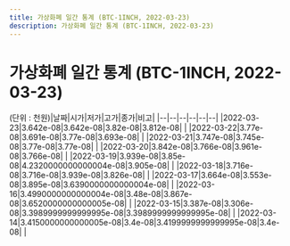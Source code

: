 ```yaml
---
title: 가상화폐 일간 통계 (BTC-1INCH, 2022-03-23)
description: 가상화폐 일간 통계 (BTC-1INCH, 2022-03-23)
---
```


가상화폐 일간 통계 (BTC-1INCH, 2022-03-23)
===

(단위 : 천원)|날짜|시가|저가|고가|종가|비고|
|--|--|--|--|--|--|
|2022-03-23|3.642e-08|3.642e-08|3.82e-08|3.812e-08|    |
|2022-03-22|3.77e-08|3.691e-08|3.77e-08|3.693e-08|    |
|2022-03-21|3.747e-08|3.745e-08|3.77e-08|3.77e-08|    |
|2022-03-20|3.842e-08|3.766e-08|3.961e-08|3.766e-08|    |
|2022-03-19|3.939e-08|3.85e-08|4.2320000000000004e-08|3.905e-08|    |
|2022-03-18|3.716e-08|3.716e-08|3.939e-08|3.826e-08|    |
|2022-03-17|3.664e-08|3.553e-08|3.895e-08|3.6390000000000004e-08|    |
|2022-03-16|3.4990000000000004e-08|3.48e-08|3.867e-08|3.6520000000000005e-08|    |
|2022-03-15|3.387e-08|3.306e-08|3.3989999999999995e-08|3.3989999999999995e-08|    |
|2022-03-14|3.4150000000000005e-08|3.4e-08|3.4199999999999995e-08|3.4e-08|    |
